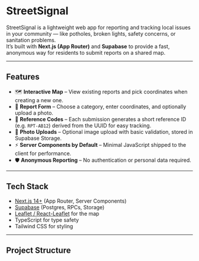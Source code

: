 # StreetSignal

StreetSignal is a lightweight web app for reporting and tracking local issues in your community — like potholes, broken lights, safety concerns, or sanitation problems.  
It’s built with **Next.js (App Router)** and **Supabase** to provide a fast, anonymous way for residents to submit reports on a shared map.

---

## Features

- 🗺️ **Interactive Map** – View existing reports and pick coordinates when creating a new one.  
- 📝 **Report Form** – Choose a category, enter coordinates, and optionally upload a photo.  
- 🔑 **Reference Codes** – Each submission generates a short reference ID (e.g. `RPT-AB12`) derived from the UUID for easy tracking.  
- 📸 **Photo Uploads** – Optional image upload with basic validation, stored in Supabase Storage.  
- ⚡ **Server Components by Default** – Minimal JavaScript shipped to the client for performance.  
- 🛡️ **Anonymous Reporting** – No authentication or personal data required.  

---

## Tech Stack

- [Next.js 14+](https://nextjs.org/) (App Router, Server Components)
- [Supabase](https://supabase.com/) (Postgres, RPCs, Storage)
- [Leaflet / React-Leaflet](https://react-leaflet.js.org/) for the map
- TypeScript for type safety
- Tailwind CSS for styling

---

## Project Structure

